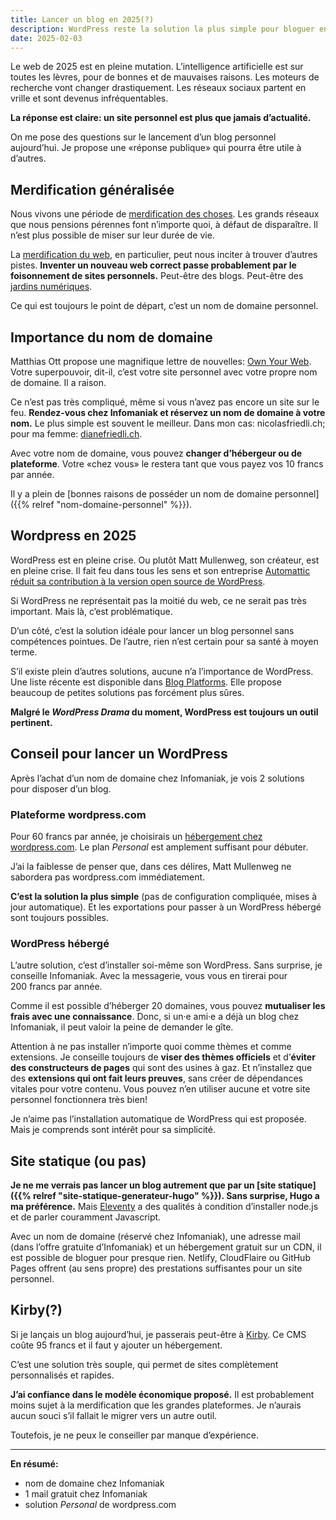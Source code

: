 ```yaml
---
title: Lancer un blog en 2025(?)
description: WordPress reste la solution la plus simple pour bloguer en 2025. Avec son propre nom de domaine et un abonnement minimal chez wordpress.com, c’est facile, pas cher et efficace.
date: 2025-02-03
---
```


Le web de 2025 est en pleine mutation.
L’intelligence artificielle est sur toutes les lèvres, pour de bonnes et de mauvaises raisons.
Les moteurs de recherche vont changer drastiquement.
Les réseaux sociaux partent en vrille et sont devenus infréquentables.

**La réponse est claire: un site personnel est plus que jamais d’actualité.**

On me pose des questions sur le lancement d’un blog personnel aujourd’hui.
Je propose une «réponse publique» qui pourra être utile à d’autres.

## Merdification généralisée

Nous vivons une période de [merdification des choses](https://ploum.net/2023-06-15-merdification.html).
Les grands réseaux que nous pensions pérennes font n’importe quoi, à défaut de disparaître.
Il n’est plus possible de miser sur leur durée de vie.

La [merdification du web](https://ici.radio-canada.ca/nouvelle/2047650/merdification-enshittification-cory-doctorow-decrypteurs), en particulier, peut nous inciter à trouver d’autres pistes.
**Inventer un nouveau web correct passe probablement par le foisonnement de sites personnels.**
Peut-être des blogs.
Peut-être des [jardins numériques](https://maggieappleton.com/garden-history).

Ce qui est toujours le point de départ, c’est un nom de domaine personnel.

## Importance du nom de domaine

Matthias Ott propose une magnifique lettre de nouvelles: [Own Your Web](https://newsletter.ownyourweb.site/).
Votre superpouvoir, dit-il, c’est votre site personnel avec votre propre nom de domaine.
Il a raison.

Ce n’est pas très compliqué, même si vous n’avez pas encore un site sur le feu.
**Rendez-vous chez Infomaniak et réservez un nom de domaine à votre nom.**
Le plus simple est souvent le meilleur.
Dans mon cas: nicolasfriedli.ch; pour ma femme: [dianefriedli.ch](https://dianefriedli.ch/).

Avec votre nom de domaine, vous pouvez **changer d’hébergeur ou de plateforme**.
Votre «chez vous» le restera tant que vous payez vos 10 francs par année.

Il y a plein de [bonnes raisons de posséder un nom de domaine personnel]({{% relref "nom-domaine-personnel" %}}).

## Wordpress en 2025

WordPress est en pleine crise.
Ou plutôt Matt Mullenweg, son créateur, est en pleine crise.
Il fait feu dans tous les sens et son entreprise [Automattic réduit sa contribution à la version open source de WordPress](https://www.lemondeinformatique.fr/actualites/lire-automattic-reduit-sa-contribution-a-la-version-open-source-de-wordpress-95730.html).

Si WordPress ne représentait pas la moitié du web, ce ne serait pas très important.
Mais là, c’est problématique.

D’un côté, c’est la solution idéale pour lancer un blog personnel sans compétences pointues.
De l’autre, rien n’est certain pour sa santé à moyen terme.

S’il existe plein d’autres solutions, aucune n’a l’importance de WordPress.
Une liste récente est disponible dans [Blog Platforms](https://manuelmoreale.com/a-better-list-of-blog-platforms).
Elle propose beaucoup de petites solutions pas forcément plus sûres.

**Malgré le *WordPress Drama* du moment, WordPress est toujours un outil pertinent.**

## Conseil pour lancer un WordPress

Après l’achat d’un nom de domaine chez Infomaniak, je vois 2 solutions pour disposer d’un blog.

### Plateforme wordpress.com

Pour 60 francs par année, je choisirais un [hébergement chez wordpress.com](https://wordpress.com/pricing/).
Le plan *Personal* est amplement suffisant pour débuter.

J’ai la faiblesse de penser que, dans ces délires, Matt Mullenweg ne sabordera pas wordpress.com immédiatement.

**C’est la solution la plus simple** (pas de configuration compliquée, mises à jour automatique).
Et les exportations pour passer à un WordPress hébergé sont toujours possibles.

### WordPress hébergé

L’autre solution, c’est d’installer soi-même son WordPress.
Sans surprise, je conseille Infomaniak.
Avec la messagerie, vous vous en tirerai pour 200 francs par année.

Comme il est possible d’héberger 20 domaines, vous pouvez **mutualiser les frais avec une connaissance**.
Donc, si un·e ami·e a déjà un blog chez Infomaniak, il peut valoir la peine de demander le gîte.

Attention à ne pas installer n’importe quoi comme thèmes et comme extensions.
Je conseille toujours de **viser des thèmes officiels** et d’**éviter des constructeurs de pages** qui sont des usines à gaz.
Et n’installez que des **extensions qui ont fait leurs preuves**, sans créer de dépendances vitales pour votre contenu.
Vous pouvez n’en utiliser aucune et votre site personnel fonctionnera très bien!

Je n’aime pas l’installation automatique de WordPress qui est proposée.
Mais je comprends sont intérêt pour sa simplicité.

## Site statique (ou pas)

**Je ne me verrais pas lancer un blog autrement que par un [site statique]({{% relref "site-statique-generateur-hugo" %}}).
Sans surprise, Hugo a ma préférence.**
Mais [Eleventy](https://www.11ty.dev/) a des qualités à condition d’installer node.js et de parler couramment Javascript.

Avec un nom de domaine (réservé chez Infomaniak), une adresse mail (dans l’offre gratuite d’Infomaniak) et un hébergement gratuit sur un CDN, il est possible de bloguer pour presque rien.
Netlify, CloudFlaire ou GitHub Pages offrent (au sens propre) des prestations suffisantes pour un site personnel.

## Kirby(?)

Si je lançais un blog aujourd’hui, je passerais peut-être à [Kirby](https://getkirby.com/).
Ce CMS coûte 95 francs et il faut y ajouter un hébergement.

C’est une solution très souple, qui permet de sites complètement personnalisés et rapides.

**J’ai confiance dans le modèle économique proposé.**
Il est probablement moins sujet à la merdification que les grandes plateformes.
Je n’aurais aucun souci s’il fallait le migrer vers un autre outil.

Toutefois, je ne peux le conseiller par manque d’expérience.

----

**En résumé:**

- nom de domaine chez Infomaniak
- 1 mail gratuit chez Infomaniak
- solution *Personal* de wordpress.com
